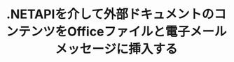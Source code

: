 ---
############################# Static ############################
layout: "auto-gen-gist"
draft: false
path: "ja/assembly/net/text/xlt/"
otherformats: PDF HTML XPS TIFF MHTML TXT XAML EPUB SVG PS PCL XML OTT OXPS MD POT OTP DOC DOCX DOCM DOT DOTX DOTM RTF ODT OTT XLS XLSX XLSM XLTX XLTM XLSB ODS PPT PPTX PPTM PPS PPSX PPSM  POTX POTM ODP EML EMLX MSG 

############################# Head ############################
head_title: ".NETAPIを介して外部ドキュメントのコンテンツを電子メールとXLTファイルに挿入します"
head_description: "GroupDocs.Assembly .NET APIを使用すると、プログラマーは外部ドキュメントのコンテンツをPDF DOC、DOCX、RTF、XLSX、CSV、PPTX、EML、MSGおよびその他のファイル形式に動的に挿入できます。"

############################# Header ############################
title: ".NETAPIを介して外部ドキュメントのコンテンツをOfficeファイルと電子メールメッセージに挿入する"
description: "GroupDocs.Assembly .NET APIは、PDF DOCX、XLSX、CSV、PPTX、MSGなどのレポート、電子メール、およびOfficeドキュメントへの外部ドキュメントのコンテンツの動的挿入を完全にサポートします。"

######################### Download Button #######################
button:
    enable: true

############################# About ############################
about:
    enable: true
    title: ".NETを介して外部ドキュメントのコンテンツを他のファイル、レポート、および電子メールに挿入する方法は？"
    content: |
       ドキュメントまたはドキュメントファイルとは、ユーザーが後の段階で取得できるデジタルおよび非デジタルの情報セットを指します。コンピューターまたはデジタルドキュメントは、コンピューターシステム内に保存できるソフトウェアアプリケーションによって作成されたファイルです。通常、ワードプロセッサまたはテキストエディタは、コンピュータシステム上で電子ドキュメントを作成するために使用されます。 GroupDocs.Assembly for .NETは、ソフトウェア開発者がドキュメントの作成と管理を簡単に行うために使用できる強力なアプリケーションソフトウェアを作成するのに役立つ非常に便利なAPIです。これにより、ソフトウェア開発者は、外部ドキュメントのコンテンツをレポート、電子メール、およびOfficeドキュメントに動的に挿入できます。 PDF、HTML、Outlook電子メール、Microsoft Office Word、Excelワークシート、PowerPointプレゼンテーションなど、非常に一般的に使用されるドキュメントタイプのサポートを提供しました。さらに、ドキュメントページへのコンテンツの挿入、スプレッドシートセルへの挿入、コンテンツの編集または置換、プレゼンテーションスライドへのコンテンツの挿入など、ドキュメントコンテンツの挿入と編集に関連するいくつかの高度な機能が完全にサポートされています。 

############################# content ############################
steps:
    enable: true
    block:
    - title_left: ".NETを介して外部ドキュメントの内容をWordファイルに挿入する"
      content_left: |
       GroupDocs.Assembly .NET APIを使用すると、ソフトウェア開発者は外部ドキュメントのコンテンツをさまざまなタイプのドキュメントや電子メールメッセージに簡単に挿入できます。 以下の.NETコード例は、わずか数行のコードで外部ドキュメントのコンテンツをWord処理ドキュメントに挿入する方法を示しています。 

      title_right: "ドキュメントのコンテンツをXLTファイルに追加する方法"
      content_right: |
        * ソースオープンドキュメントテンプレートを設定する
        * 宛先のオープンドキュメントレポートを設定する
        * [DocumentAssembler](https://apireference.groupdocs.com/assembly/net/groupdocs.assembly/documentassembler) クラスのインスタンスを作成します
        * [AssembleDocument](https://apireference.groupdocs.com/assembly/net/groupdocs.assembly.documentassembler/assembledocument/methods/3) メソッドを呼び出して、開いたドキュメント形式でレポートを生成します。 それはサポートします
          * 指定されたソースパスからテンプレートドキュメントをロードします
          * 指定された単一または複数のソースからのデータをテンプレートドキュメントに入力します
          * 指定されたLoadSaveOptionsを使用して、結果ドキュメントをターゲットパスに保存します。
          * データソースオブジェクトに関する情報。

      gisthash: "c4dc0be4f8ab8c2ba4ee6a78673ca1cd"
      gistfile: "dynamic_documents_insertion_to_word_processing.cs"

    - title_left: ".NETを介して外部ドキュメントのコンテンツを電子メールに挿入する"
      content_left: |
       GroupDocs.Assembly .NET APIを使用すると、ドキュメント内のさまざまな種類のドキュメントタイプとコンテンツを追加および管理できます。 外部ドキュメントのコンテンツをさまざまなドキュメントタイプやメールファイル形式に動的に挿入できます。 次のC＃コードは、ユーザーが自分の.NETアプリ内のドキュメントと電子メールメッセージに外部ドキュメントのコンテンツを簡単に挿入できることを示しています。

      title_right: "C＃を介してドキュメントのコンテンツを電子メールメッセージに追加する"
      content_right: |
        * ソースオープンドキュメントテンプレートを設定する
        * 宛先のオープンドキュメントレポートを設定する
        * [DocumentAssembler](https://apireference.groupdocs.com/assembly/net/groupdocs.assembly/documentassembler) クラスのインスタンスを作成します
        * [AssembleDocument](https://apireference.groupdocs.com/assembly/net/groupdocs.assembly.documentassembler/assembledocument/methods/3) メソッドを呼び出して、開いたドキュメント形式でレポートを生成します。 それはサポートします
          * 指定されたソースパスからテンプレートドキュメントをロードします
          * 指定された単一または複数のソースからのデータをテンプレートドキュメントに入力します
          * 指定されたLoadSaveOptionsを使用して、結果ドキュメントをターゲットパスに保存します。
          * データソースオブジェクトに関する情報。

      gisthash: "8fe014550c5f05467da6910a7ee16f18"
      gistfile: "dynamic_documents_insertion_to_emails_dotnet.cs"

    - title_left: "システム要求"
      content_left: |
        GroupDocs.Assembly .NET APIは、すべての主要なプラットフォームとオペレーティングシステムでサポートされています。 完全なシステム要件ガイドについては、[システム要件](https://docs.groupdocs.com/assembly/net/system-requirements/) にアクセスしてください。以下のコードを実行する前に、次の前提条件がインストールされていることを確認してください。 システム：
         * オペレーティングシステム：Microsoft Windows、Linux、MacOS
         * 開発環境：Visual Studio、Xamarin、MonoDevelopなど
         * フレームワーク：.NETフレームワーク、.NET標準、.NETコア、モノラル
         * [NuGet](https://www.nuget.org/packages/GroupDocs.Assembly/) から最新バージョンのGroupDocs.Assembly.NETAPIを入手します。
        
      title_right: "GroupDocs.Assemblyを使用する理由"
      content_right: |
        * ユーザーがテンプレートからカスタムドキュメントを作成できるようにします。
        * ドキュメントの作成と自動化に追加のソフトウェアは必要ありません
        * データソースに基づいて出力ドキュメントを生成する機能
        * レポートにドキュメントコンテンツを動的に挿入する
        * 電子メールの添付ファイルを動的に添付し、レポートにハイパーリンクを挿入します
        * 空の段落の自動削除
        * 複数のデータ形式の完全サポート
        * 動的な電子メールの添付ファイルのサポート

demos:
    enable: true
        

more_formats:
    enable: true


back_to_top:
    enable: true
---